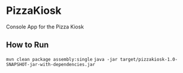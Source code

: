 # PizzaKiosk
Console App for the Pizza Kiosk

## How to Run
``` mvn clean package assembly:single ```
``` java -jar target/pizzakiosk-1.0-SNAPSHOT-jar-with-dependencies.jar ```

